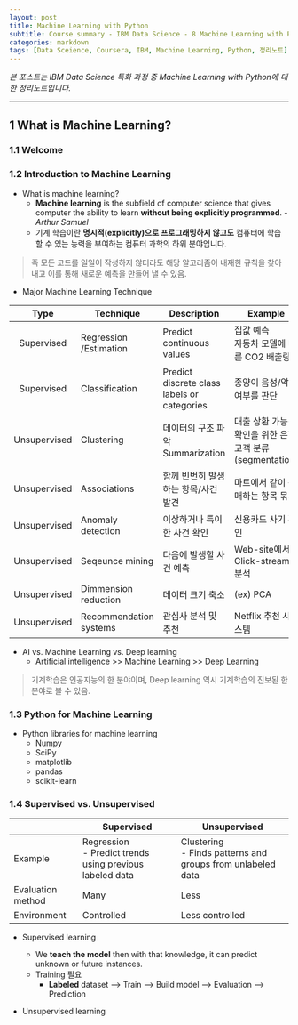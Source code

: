 ```yaml
---
layout: post
title: Machine Learning with Python
subtitle: Course summary - IBM Data Science - 8 Machine Learning with Python
categories: markdown
tags: [Data Sceience, Coursera, IBM, Machine Learning, Python, 정리노트]
---
```

 
*본 포스트는 IBM Data Science 특화 과정 중 Machine Learning with Python에 대한 정리노트입니다.*
 
***
 
## 1 What is Machine Learning?
 
### 1.1 Welcome
 
### 1.2 Introduction to Machine Learning
 
* What is machine learning?  
  * **Machine learning** is the subfield of computer science that gives computer the ability to learn **without being explicitly programmed**.  - *Arthur Samuel*
  * 기계 학습이란 **명시적(explicitly)으로 프로그래밍하지 않고도** 컴퓨터에 학습 할 수 있는 능력을 부여하는 컴퓨터 과학의 하위 분야입니다.
 
> 즉 모든 코드를 일일이 작성하지 않더라도 해당 알고리즘이 내재한 규칙을 찾아내고 이를 통해 새로운 예측을 만들어 낼 수 있음.

* Major Machine Learning Technique
 
|Type|Technique|Description|Example|
|:---:|---|---|---|
|Supervised|Regression<br>/Estimation|Predict continuous values |집값 예측<br>자동차 모델에 따른 CO2 배출량 |
|Supervised|Classification|Predict discrete class labels or categories |종양이 음성/악성 여부를 판단 |
|Unsupervised|Clustering|데이터의 구조 파악<br>Summarization|대출 상환 가능성 확인을 위한 은행 고객 분류(segmentation) |
|Unsupervised|Associations|함께 빈번히 발생하는 항목/사건 발견 |마트에서 같이 구매하는 항목 묶기 |
|Unsupervised|Anomaly detection|이상하거나 특이한 사건 확인|신용카드 사기 확인 |
|Unsupervised|Seqeunce mining|다음에 발생할 사건 예측 |Web-site에서 Click-stream 분석 |
|Unsupervised|Dimmension reduction|데이터 크기 축소|(ex) PCA|
|Unsupervised|Recommendation systems|관심사 분석 및 추천|Netflix 추천 시스템 |
 
* AI vs. Machine Learning vs. Deep learning
  * Artificial intelligence >> Machine Learning >> Deep Learning

> 기계학습은 인공지능의 한 분야이며, Deep learning 역시 기계학습의 진보된 한 분야로 볼 수 있음.


### 1.3 Python for Machine Learning
 
* Python libraries for machine learning
  * Numpy
  * SciPy
  * matplotlib
  * pandas
  * scikit-learn
 
### 1.4 Supervised vs. Unsupervised
 
| |Supervised|Unsupervised|
|---|---|---|
|Example|Regression<br>- Predict trends using previous labeled data|Clustering<br>- Finds patterns and groups from unlabeled data|
|Evaluation method|Many|Less|
|Environment|Controlled|Less controlled|
 
* Supervised learning
  * We **teach the model** then with that knowledge, it can predict unknown or future instances.
  * Training 필요
    * **Labeled** dataset --> Train --> Build model --> Evaluation --> Prediction
 
* Unsupervised learning